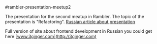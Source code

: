 #rambler-presentation-meetup2


The presentation for the second meatup in Rambler. The topic of the presentation is "Refactoring".
[Russian article about presentation](http://3ginger.com/entry/presentation-about-refactoring)


Full version of site about frontend development in Russian you could get here [www.3ginger.com](http://3ginger.com)
